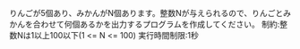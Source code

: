 りんごが5個あり、みかんがN個あります。整数Nが与えられるので、りんごとみかんを合わせて何個あるかを出力するプログラムを作成してください。
制約:整数Nは1以上100以下(1 <= N <= 100)
実行時間制限:1秒